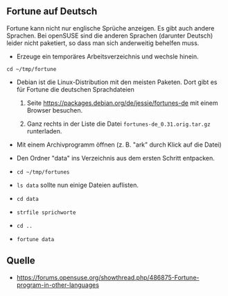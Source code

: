 Fortune auf Deutsch
-------------------

Fortune kann nicht nur englische Sprüche anzeigen. Es gibt auch andere Sprachen. Bei openSUSE sind die anderen Sprachen (darunter Deutsch) leider nicht paketiert, so dass man sich
anderweitig behelfen muss.

* Erzeuge ein temporäres Arbeitsverzeichnis und wechsle hinein.

`cd ~/tmp/fortune`

* Debian ist die Linux-Distribution mit den meisten Paketen. Dort gibt es für Fortune die deutschen Sprachdateien

    1) Seite https://packages.debian.org/de/jessie/fortunes-de mit einem Browser besuchen.

    2) Ganz rechts in der Liste die Datei `fortunes-de_0.31.orig.tar.gz` runterladen.

* Mit einem Archivprogramm öffnen (z. B. "ark" durch Klick auf die Datei)

* Den Ordner "data" ins Verzeichnis aus dem ersten Schritt entpacken.

* `cd ~/tmp/fortunes`

* `ls data` sollte nun einige Dateien auflisten.

* `cd data`

* `strfile sprichworte`

* `cd ..`

* `fortune data`


Quelle
------
* https://forums.opensuse.org/showthread.php/486875-Fortune-program-in-other-languages
